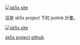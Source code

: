 [![sk5s site](https://sk5s.cyou/sk5s/img/sk5s-project-bar.png)](https://sk5s.cyou/)

這是 sk5s project 下的 jsolink 計畫。

[![sk5s site](https://sk5s.cyou/sk5s/img/sk5s-site.png)](https://sk5s.cyou/)

[sk5s project github](https://git.io/sk5s-github)
<!-- 
```
     _    ____                        _           _   
 ___| | __ ___| ___   _ __  _ __ ___ (_) ___  ___| |_ 
/ __| |/ /___ \/ __| | '_ \| '__/ _ \| |/ _ \/ __| __|
\__ \   < ___) \__ \ | |_) | | | (_) | |  __/ (__| |_ 
|___/_|\_\____/|___/ | .__/|_|  \___// |\___|\___|\__|
                     |_|           |__/               
```
 -->
